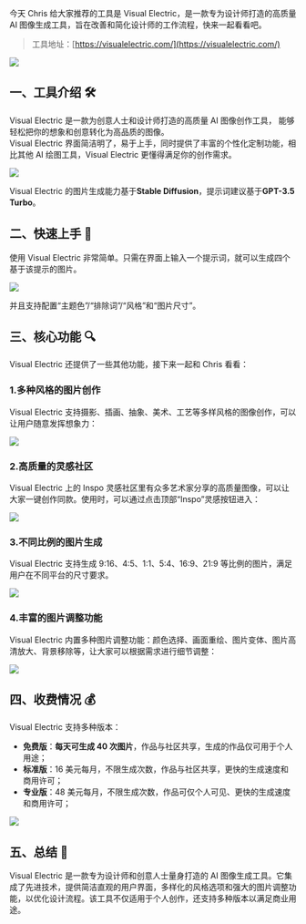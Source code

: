 今天 Chris 给大家推荐的工具是 Visual Electric，是一款专为设计师打造的高质量 AI 图像生成工具，旨在改善和简化设计师的工作流程，快来一起看看吧。

> 工具地址：[https://visualelectric.com/](https://visualelectric.com/)

![](https://files.mdnice.com/user/5763/c255bc3a-98db-411c-9d75-6a0bb35ef734.png)

## 一、工具介绍 🛠️

Visual Electric 是一款为创意人士和设计师打造的高质量 AI 图像创作工具， 能够轻松把你的想象和创意转化为高品质的图像。  
Visual Electric 界面简洁明了，易于上手，同时提供了丰富的个性化定制功能，相比其他 AI 绘图工具，Visual Electric 更懂得满足你的创作需求。

![](https://files.mdnice.com/user/5763/417af954-d563-4e47-bc76-d1bb0825439b.png)

Visual Electric 的图片生成能力基于**Stable Diffusion**，提示词建议基于**GPT-3.5 Turbo**。

## 二、快速上手 🚀

使用 Visual Electric 非常简单。只需在界面上输入一个提示词，就可以生成四个基于该提示的图片。

![](https://files.mdnice.com/user/5763/e9325d7d-af71-41c6-833e-14a91b923203.png)

并且支持配置“主题色”/“排除词”/“风格”和“图片尺寸”。

## 三、核心功能 🔍

Visual Electric 还提供了一些其他功能，接下来一起和 Chris 看看：

### 1.多种风格的图片创作

Visual Electric 支持摄影、插画、抽象、美术、工艺等多样风格的图像创作，可以让用户随意发挥想象力：

![](https://files.mdnice.com/user/5763/b201b6b6-f63f-4378-890d-d2602a4186ee.png)

### 2.高质量的灵感社区

Visual Electric 上的 Inspo 灵感社区里有众多艺术家分享的高质量图像，可以让大家一键创作同款。使用时，可以通过点击顶部“Inspo”灵感按钮进入：

![](https://files.mdnice.com/user/5763/e699ea3a-9ccd-4ec1-a7a9-3521b8d8c933.png)

### 3.不同比例的图片生成

Visual Electric 支持生成 9:16、4:5、1:1、5:4、16:9、21:9 等比例的图片，满足用户在不同平台的尺寸要求。

![](https://files.mdnice.com/user/5763/e6b1cbb2-0b02-4b79-9dfc-805a3d35fc3a.png)

### 4.丰富的图片调整功能

Visual Electric 内置多种图片调整功能：颜色选择、画面重绘、图片变体、图片高清放大、背景移除等，让大家可以根据需求进行细节调整：

![](https://files.mdnice.com/user/5763/27c05aae-13eb-4d5f-8936-b769584b09f5.png)

## 四、收费情况 💰

Visual Electric 支持多种版本：

- **免费版**：**每天可生成 40 次图片**，作品与社区共享，生成的作品仅可用于个人用途；
- **标准版**：16 美元每月，不限生成次数，作品与社区共享，更快的生成速度和商用许可；
- **专业版**：48 美元每月，不限生成次数，作品可仅个人可见、更快的生成速度和商用许可；

![](https://files.mdnice.com/user/5763/d01b7f5d-2bd5-4714-9eda-e66356453d7e.png)

## 五、总结 📝

Visual Electric 是一款专为设计师和创意人士量身打造的 AI 图像生成工具。它集成了先进技术，提供简洁直观的用户界面，多样化的风格选项和强大的图片调整功能，以优化设计流程。该工具不仅适用于个人创作，还支持多种版本以满足商业用途。

